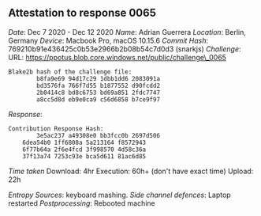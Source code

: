 Attestation to response 0065
----------------------------

*Date*: Dec 7 2020 - Dec 12 2020
*Name*: Adrian Guerrera
*Location*: Berlin, Germany
*Device*: Macbook Pro, macOS 10.15.6
*Commit Hash*: 769210b91e436425c0b53e2966b2b08b54c7d0d3 (snarkjs)
*Challenge*:
URL: https://ppotus.blob.core.windows.net/public/challenge\_0065

```
Blake2b hash of the challenge file: 
        b8fa9e69 94d17c29 1dbb1dd6 2083091a
        bd3576fa 766f7d55 b1877552 d90fcdd2
        2b0414c8 bd8c6753 bd69a851 2fdc7747
        a8cc5d8d eb9e0ca9 c56d6858 b7ce9f97
```

*Response*:
```
Contribution Response Hash:
        3e5ac237 a49308e0 bb3fcc0b 2697d506
	6dea54b0 1ff6808a 5a213164 f8572943
	6f77b64a 2f6e4fcd 3f998570 4d58c36a
	37f13a74 7253c93e bca5d611 81ac6d85
```

*Time taken* 
Download: 4hr
Execution: 60h+ (don't have exact time)
Upload: 22h

*Entropy Sources*: keyboard mashing.
*Side channel defences*: Laptop restarted
*Postprocessing*: Rebooted machine